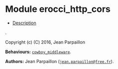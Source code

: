 

# Module erocci_http_cors #
* [Description](#description)

.

Copyright (c) (C) 2016, Jean Parpaillon

__Behaviours:__ [`cowboy_middleware`](cowboy_middleware.md).

__Authors:__ Jean Parpaillon ([`jean.parpaillon@free.fr`](mailto:jean.parpaillon@free.fr)).

